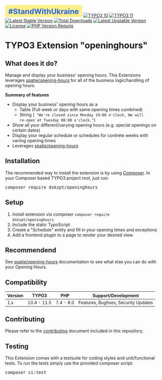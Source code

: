 [![StandWithUkraine](https://raw.githubusercontent.com/vshymanskyy/StandWithUkraine/main/badges/StandWithUkraine.svg)](https://github.com/vshymanskyy/StandWithUkraine/blob/main/docs/README.md)
[![TYPO3 10](https://img.shields.io/badge/TYPO3-10-orange.svg)](https://get.typo3.org/version/10)
[![TYPO3 11](https://img.shields.io/badge/TYPO3-11-orange.svg)](https://get.typo3.org/version/11)
[![Latest Stable Version](http://poser.pugx.org/dskzpt/openinghours/v)](https://packagist.org/packages/dskzpt/openinghours) [![Total Downloads](http://poser.pugx.org/dskzpt/openinghours/downloads)](https://packagist.org/packages/dskzpt/openinghours) [![Latest Unstable Version](http://poser.pugx.org/dskzpt/openinghours/v/unstable)](https://packagist.org/packages/dskzpt/openinghours) [![License](http://poser.pugx.org/dskzpt/openinghours/license)](https://packagist.org/packages/dskzpt/openinghours) [![PHP Version Require](http://poser.pugx.org/dskzpt/openinghours/require/php)](https://packagist.org/packages/dskzpt/openinghours)

TYPO3 Extension "openinghours"
=================================

## What does it do?

Manage and display your business' opening hours.
This Extensions leverages [spatie/opening-hours](https://github.com/spatie/opening-hours) for
all of the business logic/handling of opening hours.

**Summary of features**

* Display your business' opening hours as a
    * Table (Full week or days with same opening times combined)
    * String (<code> "We're closed since Monday 19:00 o'clock, We will re-open at Tuesday 08:00 o'clock."</code>)
* Show all your different/varying opening hours (e.g. special openings on
  certain dates)
* Display your regular schedule or schedules for contrete weeks with variing
  opening times
* Leverages [spatie/opening-hours](https://github.com/spatie/opening-hours)

## Installation

The recommended way to install the extension is by
using [Composer](https://getcomposer.org/). In your Composer based TYPO3 project
root, just run:
<pre>composer require dskzpt/openinghours</pre>

## Setup

1. Install extension via composer <code>composer require dskzpt/openinghours</code>
2. Include the static TypoScript
3. Create a "Schedule" entity and fill in your opening times and exceptions
4. Add a frontend plugin to a page to render your desired view.

## Recommendend

See [spatie/opening-hours](https://github.com/spatie/opening-hours) documentation to see what else you can do with your Opening Hours.

## Compatibility

| Version | TYPO3       | PHP       | Support/Development                  |
|---------|-------------|-----------|--------------------------------------|
| 1.x     | 10.4 - 11.5 | 7.4 - 8.0 | Features, Bugfixes, Security Updates |

## Contributing

Please refer to the [contributing](CONTRIBUTING.md) document included in this
repository.

## Testing

This Extension comes with a testsuite for coding styles and unit/functional
tests. To run the tests simply use the provided composer script:

<pre>composer ci:test</pre>
